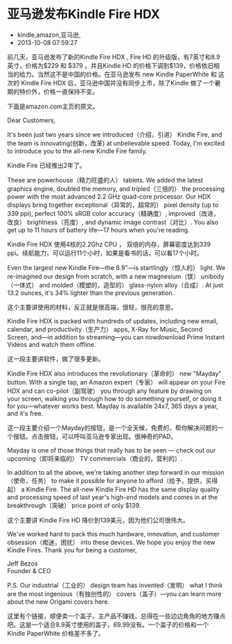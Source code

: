 # 亚马逊发布Kindle Fire HDX
- kindle,amazon,亚马逊,
- 2013-10-08 07:59:27


<p>前几天，亚马逊发布了新的Kindle Fire HDX , Fire HD 的升级版，有7英寸和8.9英寸，价格为$229 和 $379 。并且Kindle HD 的价格下调到$139，价格依旧相当的给力。当然这不是中国的价格。在亚马逊发布 new Kindle PaperWhite 和 这次的 Kindle Fire HDX 后，亚马逊中国并没有同步上市，除了Kindle 做了一个暑期的特价外，价格一直保持不变。</p>
<p>下面是amazon.com主页的原文。</p>
<p>Dear Customers,</p>

<p>It's been just two years since we introduced（介绍，引进） Kindle Fire, and the team is innovating(创新，改革) at unbelievable speed. Today, I'm excited to introduce you to the all-new Kindle Fire family.</p>
<p>Kindle Fire 已经推出2年了。</p>

<p>These are powerhouse（精力旺盛的人） tablets. We added the latest graphics engine, doubled the memory, and tripled（三倍的） the processing power with the most advanced 2.2 GHz quad-core processor. Our HDX displays bring together exceptional（异常的，超常的） pixel density (up to 339 ppi), perfect 100% sRGB color accuracy（精确度）, improved（改进，改良） brightness（亮度）, and dynamic image contrast（对比）. You also get up to 11 hours of battery life—17 hours when you're reading.</p>
<p>Kindle Fire HDX 使用4核的2.2Ghz CPU ， 双倍的内存，屏幕密度达到339 ppi。续航能力，可以运行11个小时，如果是看书的话，可以看17个小时。</p>

<p>Even the largest new Kindle Fire—the 8.9"—is startlingly（惊人的） light. We re-imagined our design from scratch, with a new magnesium（镁） unibody（一体式） and molded（模塑的，造型的） glass-nylon alloy（合成）. At just 13.2 ounces, it's 34% lighter than the previous generation.</p>
<p>这个主要讲使用的材料，反正就是很高端，很轻，很亮的意思。</p>
<p>Kindle Fire HDX is packed with hundreds of updates, including new email, calendar, and productivity（生产力） apps, X-Ray for Music, Second Screen, and—in addition to streaming—you can nowdownload Prime Instant Videos and watch them offline.</p>
<p>这一段主要讲软件，做了很多更新。</p>
<p>Kindle Fire HDX also introduces the revolutionary（革命的） new "Mayday" button. With a single tap, an Amazon expert（专家） will appear on your Fire HDX and can co-pilot（副驾驶） you through any feature by drawing on your screen, walking you through how to do something yourself, or doing it for you—whatever works best. Mayday is available 24x7, 365 days a year, and it's free.</p>
<p>这一段主要介绍一个Mayday的按钮，是一个全天候，免费的，帮你解决问题的一个按钮。点击按钮，可以呼叫亚马逊专家出现。很神奇的PAD。</p>
<p>Mayday is one of those things that really has to be seen — check out our upcoming（即将来临的） TV commercials（商业的，营利的）.</p>

<p>In addition to all the above, we're taking another step forward in our mission（使命，任务） to make it possible for anyone to afford（给予，提供，买得起） a Kindle Fire. The all-new Kindle Fire HD has the same display quality and processing speed of last year's high-end models and comes in at the breakthrough（突破） price point of only $139.</p>
<p>这个主要讲 Kindle Fire HD 降价到139美元，因为他们公司很伟大。</p>

<p>We've worked hard to pack this much hardware, innovation, and customer obsession（痴迷，困扰） into these devices. We hope you enjoy the new Kindle Fires. Thank you for being a customer,</p>


<p>Jeff Bezos<br />
Founder &amp; CEO</p>

<p>P.S. Our industrial（工业的） design team has invented（发明） what I think are the most ingenious（有独创性的） covers（盖子）—you can learn more about the new Origami covers here.</p>
<p>这里有个链接，顺便卖一个盖子。主产品不赚钱，总得在一些边边角角的地方赚点吧。这是一个适合8.9英寸使用的盖子，69.99没有。一个盖子的价格和一个 Kindle PaperWhite 价格差不多了。</p>

